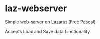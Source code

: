 # laz-webserver
Simple web-server on Lazarus (Free Pascal)

Accepts Load and Save data functionality

